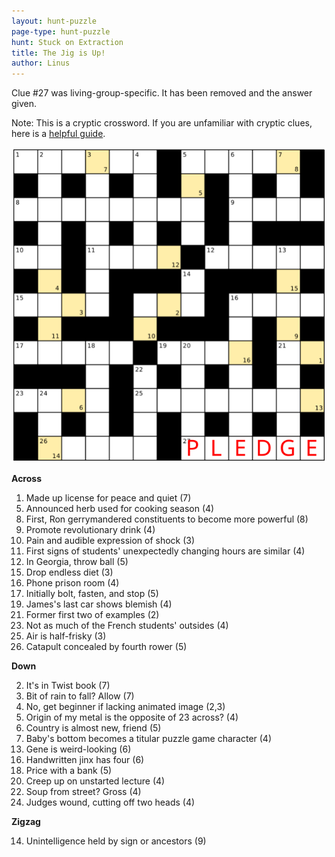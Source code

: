 ```yaml
---
layout: hunt-puzzle
page-type: hunt-puzzle
hunt: Stuck on Extraction
title: The Jig is Up!
author: Linus
---
```

<p class="errata">
Clue #27 was living-group-specific. It has been removed and the answer given.
</p>
<p class="puzzle-flavor">
Note: This is a cryptic crossword. If you are unfamiliar with cryptic clues, here is a
<a href="https://puzzling.stackexchange.com/a/45985/39">helpful guide</a>.
</p>

<p style="text-align:center"><img src="../crossword.png"/></p>

<strong>Across</strong>
<ol>
    <li value=1>Made up license for peace and quiet (7)</li>
    <li value=5>Announced herb used for cooking season (4)</li>
    <li value=8>First, Ron gerrymandered constituents to become more powerful (8)</li>
    <li value=9>Promote revolutionary drink (4)</li>
    <li value=10>Pain and audible expression of shock (3)</li>
    <li value=11>First signs of students' unexpectedly changing hours are similar (4)</li>
    <li value=12>In Georgia, throw ball (5)</li>
    <li value=15>Drop endless diet (3)</li>
    <li value=16>Phone prison room (4)</li>
    <li value=17>Initially bolt, fasten, and stop (5)</li>
    <li value=19>James's last car shows blemish (4)</li>
    <li value=21>Former first two of examples (2)</li>
    <li value=23>Not as much of the French students' outsides (4)</li>
    <li value=25>Air is half-frisky (3)</li>
    <li value=26>Catapult concealed by fourth rower (5)</li>
</ol>

<strong>Down</strong>
<ol>
    <li value=2>It's in Twist book (7)</li>
    <li value=3>Bit of rain to fall? Allow (7)</li>
    <li value=4>No, get beginner if lacking animated image (2,3)</li>
    <li value=5>Origin of my metal is the opposite of 23 across? (4)</li>
    <li value=6>Country is almost new, friend (5)</li>
    <li value=7>Baby's bottom becomes a titular puzzle game character (4)</li>
    <li value=13>Gene is weird-looking (6)</li>
    <li value=16>Handwritten jinx has four (6)</li>
    <li value=18>Price with a bank (5)</li>
    <li value=20>Creep up on unstarted lecture (4)</li>
    <li value=22>Soup from street? Gross (4)</li>
    <li value=24>Judges wound, cutting off two heads (4)</li>
</ol>

<strong>Zigzag</strong>
<ol>
    <li value=14>Unintelligence held by sign or ancestors (9)</li>
</ol>